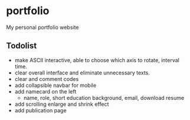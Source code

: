 # portfolio
My personal portfolio website

## Todolist
- make ASCII interactive, able to choose which axis to rotate, interval time.
- clear overall interface and eliminate unnecessary texts.
- clear and comment codes
- add collapsible navbar for mobile
- add namecard on the left
    - name, role, short education background, email, download resume
- add scrolling enlarge and shrink effect
- add publication page